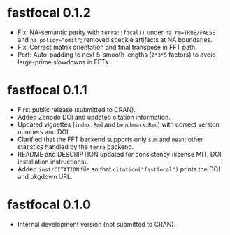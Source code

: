 # fastfocal 0.1.2

* Fix: NA-semantic parity with `terra::focal()` under `na.rm=TRUE/FALSE` and
  `na.policy="omit"`; removed speckle artifacts at NA boundaries.
* Fix: Correct matrix orientation and final transpose in FFT path.
* Perf: Auto-padding to next 5-smooth lengths (`2*3*5` factors) to avoid large-prime
  slowdowns in FFTs.

# fastfocal 0.1.1

* First public release (submitted to CRAN).
* Added Zenodo DOI and updated citation information.
* Updated vignettes (`index.Rmd` and `benchmark.Rmd`) with correct version numbers and DOI.
* Clarified that the FFT backend supports only `sum` and `mean`; other statistics handled by the `terra` backend.
* README and DESCRIPTION updated for consistency (license MIT, DOI, installation instructions).
* Added `inst/CITATION` file so that `citation("fastfocal")` prints the DOI and pkgdown URL.

# fastfocal 0.1.0

* Internal development version (not submitted to CRAN).
